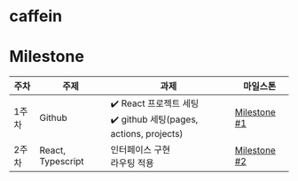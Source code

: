 # caffein


# Milestone

|주차|주제|과제|마일스톤|
|------|---|---|--|
|1주차|Github| ✔️ React 프로젝트 세팅<br/> ✔️ github 세팅(pages, actions, projects)|[Milestone #1](https://github.com/kkkkkSE/caffein/milestone/1)|
|2주차|React, Typescript|  인터페이스 구현<br/>  라우팅 적용|[Milestone #2](https://github.com/kkkkkSE/caffein/milestone/2)|
